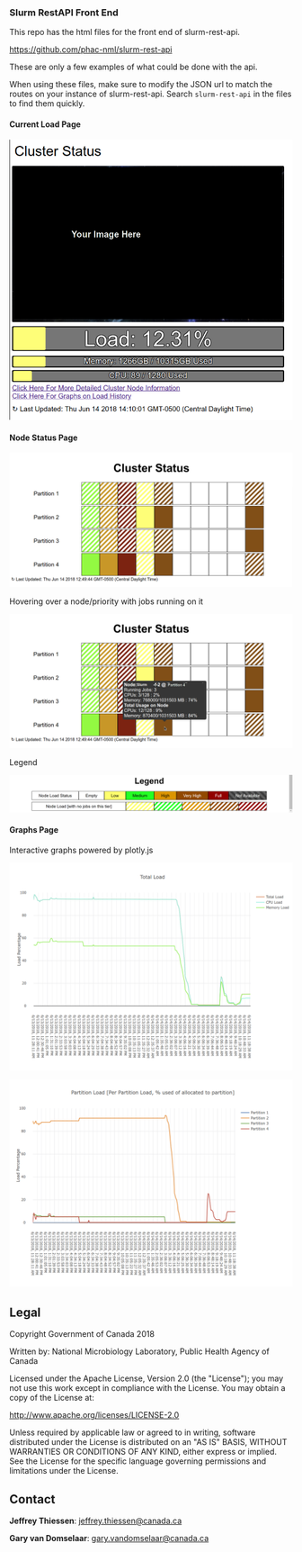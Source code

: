 ### Slurm RestAPI Front End

This repo has the html files for the front end of slurm-rest-api.

https://github.com/phac-nml/slurm-rest-api

These are only a few examples of what could be done with the api.

When using these files, make sure to modify the JSON url to match the routes on your instance of slurm-rest-api. Search `slurm-rest-api` in the files to find them quickly.

#### Current Load Page

![](current_load.png)

#### Node Status Page

![](node_status_1.png)

Hovering over a node/priority with jobs running on it

![](node_status_2.png)

Legend

![](node_status_example_3.png)

#### Graphs Page

Interactive graphs powered by plotly.js

![](graphs_1.png)

![](graphs_2.png)

## Legal ##

Copyright Government of Canada 2018

Written by: National Microbiology Laboratory, Public Health Agency of Canada

Licensed under the Apache License, Version 2.0 (the "License"); you may not use
this work except in compliance with the License. You may obtain a copy of the
License at:

http://www.apache.org/licenses/LICENSE-2.0

Unless required by applicable law or agreed to in writing, software distributed
under the License is distributed on an "AS IS" BASIS, WITHOUT WARRANTIES OR
CONDITIONS OF ANY KIND, either express or implied. See the License for the
specific language governing permissions and limitations under the License.

## Contact ##

**Jeffrey Thiessen**: jeffrey.thiessen@canada.ca

**Gary van Domselaar**: gary.vandomselaar@canada.ca
